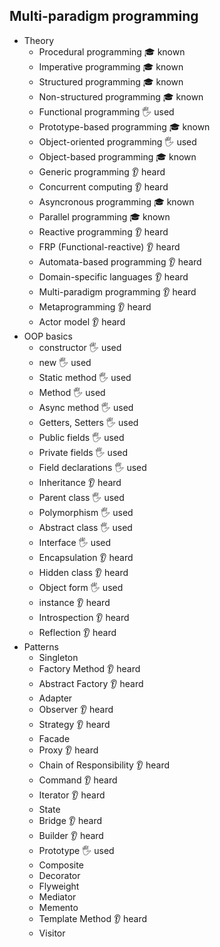 ## Multi-paradigm programming

- Theory
  - Procedural programming 🎓 known
  - Imperative programming 🎓 known
  - Structured programming 🎓 known
  - Non-structured programming 🎓 known
  - Functional programming 🖐️ used
  - Prototype-based programming 🎓 known
  - Object-oriented programming 🖐️ used
  - Object-based programming 🎓 known
  - Generic programming 👂 heard
  - Concurrent computing 👂 heard
  - Asyncronous programming 🎓 known
  - Parallel programming 🎓 known
  - Reactive programming 👂 heard
  - FRP (Functional-reactive) 👂 heard
  - Automata-based programming 👂 heard
  - Domain-specific languages 👂 heard
  - Multi-paradigm programming 👂 heard
  - Metaprogramming 👂 heard
  - Actor model 👂 heard
- OOP basics
  - constructor 🖐️ used
  - new 🖐️ used
  - Static method 🖐️ used
  - Method 🖐️ used
  - Async method 🖐️ used
  - Getters, Setters 🖐️ used
  - Public fields 🖐️ used
  - Private fields 🖐️ used
  - Field declarations 🖐️ used
  - Inheritance 👂 heard
  - Parent class 🖐️ used
  - Polymorphism 🖐️ used
  - Abstract class 🖐️ used
  - Interface 🖐️ used
  - Encapsulation 👂 heard
  - Hidden class 👂 heard
  - Object form 🖐️ used
  - instance 👂 heard
  - Introspection 👂 heard
  - Reflection 👂 heard
- Patterns
  - Singleton
  - Factory Method 👂 heard
  - Abstract Factory 👂 heard
  - Adapter
  - Observer 👂 heard
  - Strategy 👂 heard
  - Facade
  - Proxy 👂 heard
  - Chain of Responsibility 👂 heard
  - Command 👂 heard
  - Iterator 👂 heard
  - State
  - Bridge 👂 heard
  - Builder 👂 heard
  - Prototype 🖐️ used
  - Composite
  - Decorator
  - Flyweight
  - Mediator
  - Memento
  - Template Method 👂 heard
  - Visitor
